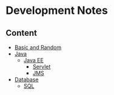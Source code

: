 # Development Notes

## Content
* [Basic and Random](/basicRandom/basic-random.md)
* [Java]()
  * [Java EE](/java/javaee.md)
    * [Servlet](/java/javaee.md)
    * [JMS](/java/jms.md)
* [Database]()
  * [SQL](/database/sql.md)
